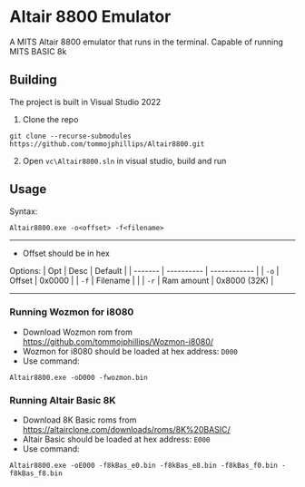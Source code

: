 # Altair 8800 Emulator

A MITS Altair 8800 emulator that runs in the terminal. Capable of running MITS BASIC 8k

## Building

The project is built in Visual Studio 2022
 
 1. Clone the repo

```
git clone --recurse-submodules https://github.com/tommojphillips/Altair8800.git
```

 2. Open `vc\Altair8800.sln`  in visual studio, build and run


 ## Usage
 
  Syntax:
 ```
 Altair8800.exe -o<offset> -f<filename>
 ```
 ---

  - Offset should be in hex

 Options:
 | Opt     |  Desc      | Default      |
 | ------- | ---------- | ------------ |
 | `-o`    | Offset     | 0x0000       |
 | `-f`    | Filename   |              |
 | `-r`    | Ram amount | 0x8000 (32K) |

 ---

### Running Wozmon for i8080
 - Download Wozmon rom from https://github.com/tommojphillips/Wozmon-i8080/
 - Wozmon for i8080 should be loaded at hex address: `D000`
 - Use command:
 ```
 Altair8800.exe -oD000 -fwozmon.bin
 ```

### Running Altair Basic 8K
 - Download 8K Basic roms from https://altairclone.com/downloads/roms/8K%20BASIC/
 - Altair Basic should be loaded at hex address: `E000`
 - Use command:
 ```
 Altair8800.exe -oE000 -f8kBas_e0.bin -f8kBas_e8.bin -f8kBas_f0.bin -f8kBas_f8.bin
 ```
